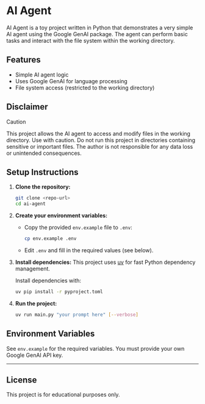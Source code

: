 # AI Agent

AI Agent is a toy project written in Python that demonstrates a very simple AI agent using the Google GenAI package. The agent can perform basic tasks and interact with the file system within the working directory.

## Features
- Simple AI agent logic
- Uses Google GenAI for language processing
- File system access (restricted to the working directory)

## Disclaimer
> [!CAUTION]
> This project allows the AI agent to access and modify files in the working directory. Use with caution. Do not run this project in directories containing sensitive or important files. The author is not responsible for any data loss or unintended consequences.

## Setup Instructions

1. **Clone the repository:**
   ```sh
   git clone <repo-url>
   cd ai-agent
   ```

2. **Create your environment variables:**
   - Copy the provided `env.example` file to `.env`:
     ```sh
     cp env.example .env
     ```
   - Edit `.env` and fill in the required values (see below).


3. **Install dependencies:**
   This project uses [uv](https://github.com/astral-sh/uv) for fast Python dependency management.

   Install dependencies with:
   ```sh
   uv pip install -r pyproject.toml
   ```

4. **Run the project:**
   ```sh
   uv run main.py "your prompt here" [--verbose]
   ```

## Environment Variables
See `env.example` for the required variables. You must provide your own Google GenAI API key.

---

## License
This project is for educational purposes only.
